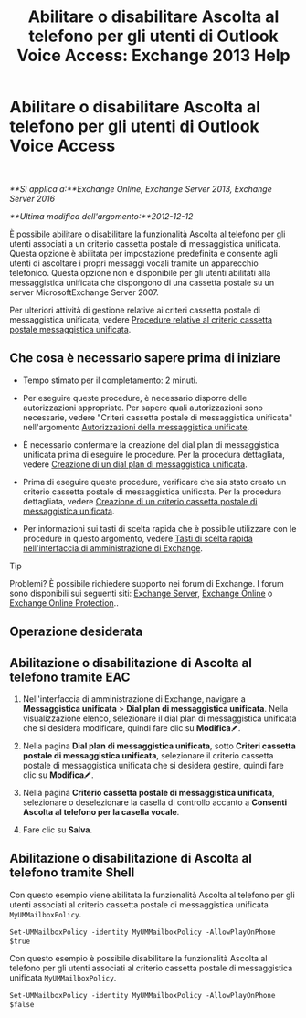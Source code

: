 ﻿---
title: 'Abilitare o disabilitare Ascolta al telefono per gli utenti di Outlook Voice Access: Exchange 2013 Help'
TOCTitle: Abilitare o disabilitare Ascolta al telefono per gli utenti di Outlook Voice Access
ms:assetid: d3281a97-6fc6-42a3-855f-1af1184a644a
ms:mtpsurl: https://technet.microsoft.com/it-it/library/Dd351161(v=EXCHG.150)
ms:contentKeyID: 52057355
ms.date: 05/22/2018
mtps_version: v=EXCHG.150
ms.translationtype: MT
---

# Abilitare o disabilitare Ascolta al telefono per gli utenti di Outlook Voice Access

 

_**Si applica a:**Exchange Online, Exchange Server 2013, Exchange Server 2016_

_**Ultima modifica dell'argomento:**2012-12-12_

È possibile abilitare o disabilitare la funzionalità Ascolta al telefono per gli utenti associati a un criterio cassetta postale di messaggistica unificata. Questa opzione è abilitata per impostazione predefinita e consente agli utenti di ascoltare i propri messaggi vocali tramite un apparecchio telefonico. Questa opzione non è disponibile per gli utenti abilitati alla messaggistica unificata che dispongono di una cassetta postale su un server MicrosoftExchange Server 2007.

Per ulteriori attività di gestione relative ai criteri cassetta postale di messaggistica unificata, vedere [Procedure relative al criterio cassetta postale messaggistica unificata](um-mailbox-policy-procedures-exchange-2013-help.md).

## Che cosa è necessario sapere prima di iniziare

  - Tempo stimato per il completamento: 2 minuti.

  - Per eseguire queste procedure, è necessario disporre delle autorizzazioni appropriate. Per sapere quali autorizzazioni sono necessarie, vedere "Criteri cassetta postale di messaggistica unificata" nell'argomento [Autorizzazioni della messaggistica unificate](unified-messaging-permissions-exchange-2013-help.md).

  - È necessario confermare la creazione del dial plan di messaggistica unificata prima di eseguire le procedure. Per la procedura dettagliata, vedere [Creazione di un dial plan di messaggistica unificata](create-a-um-dial-plan-exchange-2013-help.md).

  - Prima di eseguire queste procedure, verificare che sia stato creato un criterio cassetta postale di messaggistica unificata. Per la procedura dettagliata, vedere [Creazione di un criterio cassetta postale di messaggistica unificata](create-a-um-mailbox-policy-exchange-2013-help.md).

  - Per informazioni sui tasti di scelta rapida che è possibile utilizzare con le procedure in questo argomento, vedere [Tasti di scelta rapida nell'interfaccia di amministrazione di Exchange](keyboard-shortcuts-in-the-exchange-admin-center-exchange-online-protection-help.md).


> [!TIP]
> Problemi? È possibile richiedere supporto nei forum di Exchange. I forum sono disponibili sui seguenti siti: <A href="https://go.microsoft.com/fwlink/p/?linkid=60612">Exchange Server</A>, <A href="https://go.microsoft.com/fwlink/p/?linkid=267542">Exchange Online</A> o <A href="https://go.microsoft.com/fwlink/p/?linkid=285351">Exchange Online Protection</A>..



## Operazione desiderata

## Abilitazione o disabilitazione di Ascolta al telefono tramite EAC

1.  Nell'interfaccia di amministrazione di Exchange, navigare a **Messaggistica unificata** \> **Dial plan di messaggistica unificata**. Nella visualizzazione elenco, selezionare il dial plan di messaggistica unificata che si desidera modificare, quindi fare clic su **Modifica**![Icona Modifica](images/JJ218640.6f53ccb2-1f13-4c02-bea0-30690e6ea71d(EXCHG.150).gif "Icona Modifica").

2.  Nella pagina **Dial plan di messaggistica unificata**, sotto **Criteri cassetta postale di messaggistica unificata**, selezionare il criterio cassetta postale di messaggistica unificata che si desidera gestire, quindi fare clic su **Modifica**![Icona Modifica](images/JJ218640.6f53ccb2-1f13-4c02-bea0-30690e6ea71d(EXCHG.150).gif "Icona Modifica").

3.  Nella pagina **Criterio cassetta postale di messaggistica unificata**, selezionare o deselezionare la casella di controllo accanto a **Consenti Ascolta al telefono per la casella vocale**.

4.  Fare clic su **Salva**.

## Abilitazione o disabilitazione di Ascolta al telefono tramite Shell

Con questo esempio viene abilitata la funzionalità Ascolta al telefono per gli utenti associati al criterio cassetta postale di messaggistica unificata `MyUMMailboxPolicy`.

    Set-UMMailboxPolicy -identity MyUMMailboxPolicy -AllowPlayOnPhone $true

Con questo esempio è possibile disabilitare la funzionalità Ascolta al telefono per gli utenti associati al criterio cassetta postale di messaggistica unificata `MyUMMailboxPolicy`.

    Set-UMMailboxPolicy -identity MyUMMailboxPolicy -AllowPlayOnPhone $false

